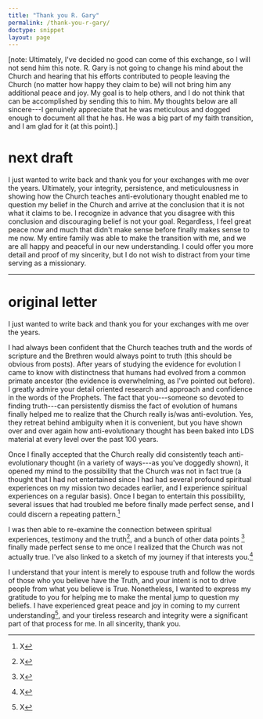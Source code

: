 ```yaml
---
title: "Thank you R. Gary"
permalink: /thank-you-r-gary/
doctype: snippet
layout: page
---
```


[note: Ultimately, I've decided no good can come of this exchange, so I will not send him this note.  R. Gary is not going to change his mind about the Church and hearing that his efforts contributed to people leaving the Church (no matter how happy they claim to be) will not bring him any additional peace and joy.  My goal is to help others, and I do not think that can be accomplished by sending this to him.  My thoughts below are all sincere---I genuinely appreciate that he was meticulous and dogged enough to document all that he has.  He was a big part of my faith transition, and I am glad for it (at this point).]

# next draft

I just wanted to write back and thank you for your exchanges with me over the years.  Ultimately, your integrity, persistence, and meticulousness in showing how the Church teaches anti-evolutionary thought enabled me to question my belief in the Church and arrive at the conclusion that it is not what it claims to be.  I recognize in advance that you disagree with this conclusion and discouraging belief is not your goal.  Regardless, I feel great peace now and much that didn't make sense before finally makes sense to me now.  My entire family was able to make the transition with me, and we are all happy and peaceful in our new understanding.  I could offer you more detail and proof of my sincerity, but I do not wish to distract from your time serving as a missionary.

---
# original letter

I just wanted to write back and thank you for your exchanges with me over the years.

I had always been confident that the Church teaches truth and the words of scripture and the Brethren would always point to truth (this should be obvious from posts).  After years of studying the evidence for evolution I came to know with distinctness that humans had evolved from a common primate ancestor (the evidence is overwhelming, as I've pointed out before).  I greatly admire your detail oriented research and approach and confidence in the words of the Prophets.  The fact that you---someone so devoted to finding truth---can persistently dismiss the fact of evolution of humans finally helped me to realize that the Church really is/was anti-evolution.  Yes, they retreat behind ambiguity when it is convenient, but you have shown over and over again how anti-evolutionary thought has been baked into LDS material at every level over the past 100 years.

Once I finally accepted that the Church really did consistently teach anti-evolutionary thought (in a variety of ways---as you've doggedly shown), it opened my mind to the possibility that the Church was not in fact true (a thought that I had not entertained since I had had several profound spiritual experiences on my mission two decades earlier, and I experience spiritual experiences on a regular basis).  Once I began to entertain this possibility, several issues that had troubled me before finally made perfect sense, and I could discern a repeating pattern.[^repeating_pattern]

I was then able to re-examine the connection between spiritual experiences, testimony and the truth[^testimony], and a bunch of other data points [^five_key_facts] finally made perfect sense to me once I realized that the Church was not actually true.  I've also linked to a sketch of my journey if that interests you.[^my_journey]

I understand that your intent is merely to espouse truth and follow the words of those who you believe have the Truth, and your intent is not to drive people from what you believe is True.  Nonetheless, I wanted to express my gratitude to you for helping me to make the mental jump to question my beliefs.  I have experienced great peace and joy in coming to my current understanding[^my_beliefs], and your tireless research and integrity were a significant part of that process for me.  In all sincerity, thank you.

[^repeating_pattern]: X
[^five_key_facts]: X
[^testimony]: X
[^my_journey]: X
[^my_beliefs]: X
